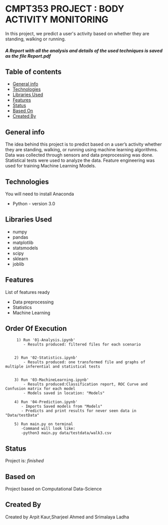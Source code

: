 # CMPT353 PROJECT : BODY ACTIVITY MONITORING
In this project, we predict a user's activity based on whether they are standing, walking or running.

#### _A Report with all the analysis and  details of the used techniques is saved as the file Report.pdf_

## Table of contents
* [General info](#general-info)
* [Technologies](#technologies)
* [Libraries Used](#Libraries-Used)
* [Features](#Features)
* [Status](#Status)
* [Based On](#Based-on)
* [Created By](#Created-By)

## General info
The idea behind this project is to predict based on a user’s activity whether they are standing, walking, or running using machine learning algorithms. Data was collected through sensors and data preprocessing was done. Statistical tests were used to analyze the data. Feature engineering was used for training Machine Learning Models.


## Technologies
You will need to install Anaconda
* Python - version 3.0

## Libraries Used
* numpy
* pandas
* matplotlib
* statsmodels
* scipy 
* sklearn
* joblib

## Features
List of features ready 
* Data preprocessing
* Statistics
* Machine Learning

## Order Of Execution

         1) Run '01-Analysis.ipynb'
            - Results produced: filtered files for each scenario
      
                
        2) Run '02-Statistics.ipynb'
            - Results produced: one transformed file and graphs of multiple inferential and statistical tests
              
            
        3) Run '03-MachineLearning.ipynb'
            - Results produced:Classification report, ROC Curve and Confusion matrix for each model 
            - Models saved in location: "Models"
            
        4) Run '04-Prediction.ipynb'
           - Imports Saved models from "Models" 
           - Predicts and print results for never seen data in "Data/testData"
           
        5) Run main.py on terminal
           -Command will look like:
           -python3 main.py data/testdata/walk3.csv
     

## Status
Project is: _finished_

## Based on
Project based on Computational Data-Science

## Created By
Created by Arpit Kaur,Sharjeel Ahmed and Srimalaya Ladha

